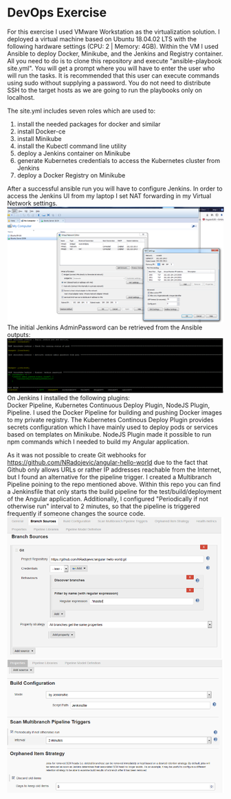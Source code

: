 # DevOps Exercise

For this exercise I used VMware Workstation as the virtualization solution.
I deployed a virtual machine based on Ubuntu 18.04.02 LTS with the following hardware settings (CPU: 2 | Memory: 4GB).
Within the VM I used Ansible to deploy Docker, Minikube, and the Jenkins and Registry container.
All you need to do is to clone this repository and execute "ansible-playbook site.yml".
You will get a prompt where you will have to enter the user who will run the tasks.
It is recommended that this user can execute commands using sudo without supplying a password. You do not need to distribute SSH to the target hosts as we are going to run the playbooks only on localhost.

The site.yml includes seven roles which are used to:
1) install the needed packages for docker and similar
2) install Docker-ce
3) install Minikube
4) install the Kubectl command line utility
5) deploy a Jenkins container on Minikube
6) generate Kubernetes credentials to access the Kubernetes cluster from Jenkins
7) deploy a Docker Registry on Minikube

After a successful ansible run you will have to configure Jenkins. In order to access the Jenkins UI from my laptop I set NAT forwarding in my Virtual Network settings.
![img](https://github.com/NRadojevic/devops-exercise-ansible/blob/master/pictures/workstation-nating.PNG)
The initial Jenkins AdminPassword can be retrieved from the Ansible outputs:
![img](https://github.com/NRadojevic/devops-exercise-ansible/blob/master/pictures/ansible-outcome.PNG)
On Jenkins I installed the following plugins:  
Docker Pipeline, Kubernetes Continuous Deploy Plugin, NodeJS Plugin, Pipeline.
I used the Docker Pipeline for building and pushing Docker images to my private registry. The Kubernetes Continous Deploy Plugin provides secrets configuration which I have mainly used to deploy pods or services based on templates on Minikube. NodeJS Plugin made it possible to run npm commands which I needed to build my Angular application.

As it was not possible to create Git webhooks for https://github.com/NRadojevic/angular-hello-world due to the fact that Github only allows URLs or rather IP addresses reachable from the Internet, but I found an alternative for the pipeline trigger.
I created a Multibranch Pipeline poining to the repo mentioned above. Within this repo you can find a Jenkinsfile that only starts the build pipeline for the test/build/deployment of the Angular application. Additionally, I configured "Periodically if not otherwise run" interval to 2 minutes, so that the pipeline is triggered frequently if someone changes the source code.
![img](https://github.com/NRadojevic/devops-exercise-ansible/blob/master/pictures/multibranch-1.PNG)
![img](https://github.com/NRadojevic/devops-exercise-ansible/blob/master/pictures/multibranch-2.PNG)



